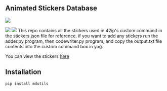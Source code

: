 ## Animated Stickers Database

![](https://avatars0.githubusercontent.com/u/68384732?s=200&v=4)

![](https://cdn.discordapp.com/emojis/862909078794534962.gif?v=1)
![](https://cdn.discordapp.com/emojis/869991107344367727.gif?v=1)
This repo contains all the stickers used in 42ip's custom command in the stickers.json file for reference. if you want to add any stickers run the adder.py program, then codewriter.py program, and copy the output.txt file contents into the custom command box in yag.

You can view the stickers [here](https://github.com/42ip/animatedStickersDB/blob/main/Stickers.md)
## Installation
```pip install mdutils```
